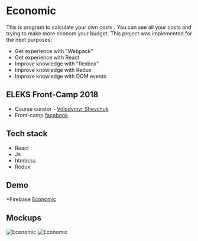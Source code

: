 # Economic
This is program to calculate your own costs . You can see all your costs and trying to make more econom your budget. This project was implemented for the next purposes:
*	Get experience with "Webpack"
*	Get experience with React
*	Improve knowledge with "flexbox"
*	Improve knowledge with Redux
*	Improve knowledge with DOM events

## ELEKS Front-Camp 2018
*	Course curator - [Volodymyr Shevchuk](https://github.com/dosandk)
*	Front-camp [facebook](https://github.com/dosandk)



## Tech stack
*	React
*	Js
*	html/css
*	Redux

## Demo
*Firebase [Economic](https://ecomon-732fd.firebaseapp.com/)

## Mockups
![Economic](https://i.ibb.co/7kFnzxW/ecomon1.png)
![Economic](https://i.ibb.co/7z2mYsX/ecomon404.png)

